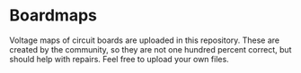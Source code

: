 # Boardmaps
Voltage maps of circuit boards are uploaded in this repository. These are created by the community, so they are not one hundred percent correct, but should help with repairs.  Feel free to upload your own files.

